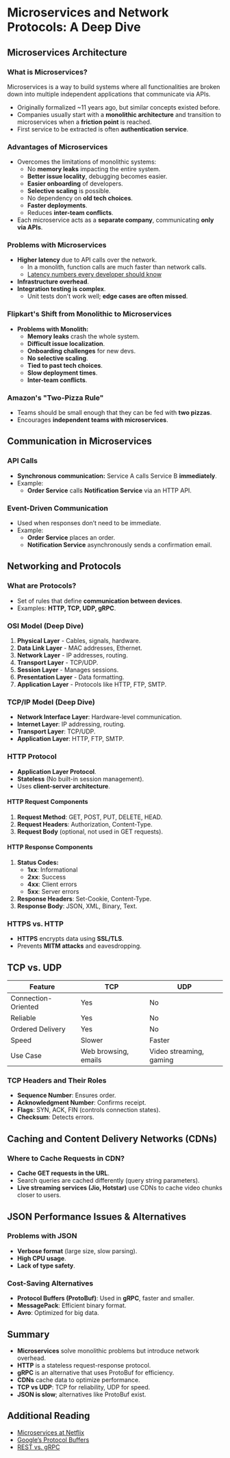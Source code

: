 # Microservices and Network Protocols: A Deep Dive

## Microservices Architecture

### What is Microservices?
Microservices is a way to build systems where all functionalities are broken down into multiple independent applications that communicate via APIs.

- Originally formalized ~11 years ago, but similar concepts existed before.
- Companies usually start with a **monolithic architecture** and transition to microservices when a **friction point** is reached.
- First service to be extracted is often **authentication service**.

### Advantages of Microservices
- Overcomes the limitations of monolithic systems:
  - No **memory leaks** impacting the entire system.
  - **Better issue locality**, debugging becomes easier.
  - **Easier onboarding** of developers.
  - **Selective scaling** is possible.
  - No dependency on **old tech choices**.
  - **Faster deployments**.
  - Reduces **inter-team conflicts**.
- Each microservice acts as a **separate company**, communicating **only via APIs**.

### Problems with Microservices
- **Higher latency** due to API calls over the network.
  - In a monolith, function calls are much faster than network calls.
  - [Latency numbers every developer should know](https://gist.github.com/jboner/2841832)
- **Infrastructure overhead**.
- **Integration testing is complex**.
  - Unit tests don't work well; **edge cases are often missed**.

### Flipkart's Shift from Monolithic to Microservices
- **Problems with Monolith:**
  - **Memory leaks** crash the whole system.
  - **Difficult issue localization**.
  - **Onboarding challenges** for new devs.
  - **No selective scaling**.
  - **Tied to past tech choices**.
  - **Slow deployment times**.
  - **Inter-team conflicts**.

### Amazon's "Two-Pizza Rule"
- Teams should be small enough that they can be fed with **two pizzas**.
- Encourages **independent teams with microservices**.

## Communication in Microservices

### API Calls
- **Synchronous communication:** Service A calls Service B **immediately**.
- Example:
  - **Order Service** calls **Notification Service** via an HTTP API.

### Event-Driven Communication
- Used when responses don’t need to be immediate.
- Example:
  - **Order Service** places an order.
  - **Notification Service** asynchronously sends a confirmation email.

## Networking and Protocols

### What are Protocols?
- Set of rules that define **communication between devices**.
- Examples: **HTTP, TCP, UDP, gRPC**.

### OSI Model (Deep Dive)
1. **Physical Layer** - Cables, signals, hardware.
2. **Data Link Layer** - MAC addresses, Ethernet.
3. **Network Layer** - IP addresses, routing.
4. **Transport Layer** - TCP/UDP.
5. **Session Layer** - Manages sessions.
6. **Presentation Layer** - Data formatting.
7. **Application Layer** - Protocols like HTTP, FTP, SMTP.

### TCP/IP Model (Deep Dive)
- **Network Interface Layer**: Hardware-level communication.
- **Internet Layer**: IP addressing, routing.
- **Transport Layer**: TCP/UDP.
- **Application Layer**: HTTP, FTP, SMTP.

### HTTP Protocol
- **Application Layer Protocol**.
- **Stateless** (No built-in session management).
- Uses **client-server architecture**.

#### HTTP Request Components
1. **Request Method**: GET, POST, PUT, DELETE, HEAD.
2. **Request Headers**: Authorization, Content-Type.
3. **Request Body** (optional, not used in GET requests).

#### HTTP Response Components
1. **Status Codes:**
   - **1xx**: Informational
   - **2xx**: Success
   - **4xx**: Client errors
   - **5xx**: Server errors
2. **Response Headers**: Set-Cookie, Content-Type.
3. **Response Body**: JSON, XML, Binary, Text.

### HTTPS vs. HTTP
- **HTTPS** encrypts data using **SSL/TLS**.
- Prevents **MITM attacks** and eavesdropping.

## TCP vs. UDP
| Feature  | TCP  | UDP  |
|----------|------|------|
| Connection-Oriented | Yes | No |
| Reliable | Yes | No |
| Ordered Delivery | Yes | No |
| Speed | Slower | Faster |
| Use Case | Web browsing, emails | Video streaming, gaming |

### TCP Headers and Their Roles
- **Sequence Number**: Ensures order.
- **Acknowledgment Number**: Confirms receipt.
- **Flags**: SYN, ACK, FIN (controls connection states).
- **Checksum**: Detects errors.

## Caching and Content Delivery Networks (CDNs)

### Where to Cache Requests in CDN?
- **Cache GET requests in the URL**.
- Search queries are cached differently (query string parameters).
- **Live streaming services (Jio, Hotstar)** use CDNs to cache video chunks closer to users.

## JSON Performance Issues & Alternatives

### Problems with JSON
- **Verbose format** (large size, slow parsing).
- **High CPU usage**.
- **Lack of type safety**.

### Cost-Saving Alternatives
- **Protocol Buffers (ProtoBuf)**: Used in **gRPC**, faster and smaller.
- **MessagePack**: Efficient binary format.
- **Avro**: Optimized for big data.

## Summary
- **Microservices** solve monolithic problems but introduce network overhead.
- **HTTP** is a stateless request-response protocol.
- **gRPC** is an alternative that uses ProtoBuf for efficiency.
- **CDNs** cache data to optimize performance.
- **TCP vs UDP**: TCP for reliability, UDP for speed.
- **JSON is slow**; alternatives like ProtoBuf exist.

## Additional Reading
- [Microservices at Netflix](https://netflixtechblog.com/)
- [Google’s Protocol Buffers](https://developers.google.com/protocol-buffers)
- [REST vs. gRPC](https://grpc.io/docs/what-is-grpc/introduction/)
